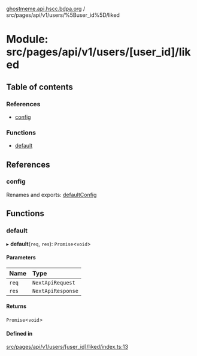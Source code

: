 [ghostmeme.api.hscc.bdpa.org][1] / src/pages/api/v1/users/%5Buser_id%5D/liked

# Module: src/pages/api/v1/users/\[user_id]/liked

## Table of contents

### References

- [config][2]

### Functions

- [default][3]

## References

### config

Renames and exports: [defaultConfig][4]

## Functions

### default

▸ **default**(`req`, `res`): `Promise`<`void`>

#### Parameters

| Name  | Type              |
| :---- | :---------------- |
| `req` | `NextApiRequest`  |
| `res` | `NextApiResponse` |

#### Returns

`Promise`<`void`>

#### Defined in

[src/pages/api/v1/users/\[user_id\]/liked/index.ts:13][5]

[1]: ../README.md
[2]: src_pages_api_v1_users__user_id__liked.md#config
[3]: src_pages_api_v1_users__user_id__liked.md#default
[4]: src_backend_middleware.md#defaultconfig

[5]:
https://github.com/nhscc/ghostmeme.api.hscc.bdpa.org/blob/331c113/src/pages/api/v1/users/[user_id]/liked/index.ts#L13
